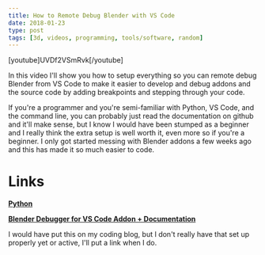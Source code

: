 ```yaml
---
title: How to Remote Debug Blender with VS Code
date: 2018-01-23
type: post
tags: [3d, videos, programming, tools/software, random]
---
```


[youtube]UVDf2VSmRvk[/youtube]

In this video I'll show you how to setup everything so you can remote debug Blender from VS Code to make it easier to develop and debug addons and the source code by adding breakpoints and stepping through your code.

If you're a programmer and you're semi-familiar with Python, VS Code, and the command line, you can probably just read the documentation on github and it'll make sense, but I know I would have been stumped as a beginner and I really think the extra setup is well worth it, even more so if you're a beginner. I only got started messing with Blender addons a few weeks ago and this has made it so much easier to code.

# Links

**[Python](https://www.python.org/)**

**[Blender Debugger for VS Code Addon + Documentation](https://github.com/alanscodelog/blender-debugger-for-vscode)**

I would have put this on my coding blog, but I don't really have that set up properly yet or active, I'll put a link when I do.

